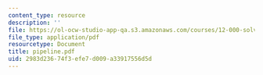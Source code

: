 ```yaml
---
content_type: resource
description: ''
file: https://ol-ocw-studio-app-qa.s3.amazonaws.com/courses/12-000-solving-complex-problems-fall-2003/2983d23674f3efe7d009a33917556d5d_pipeline.pdf
file_type: application/pdf
resourcetype: Document
title: pipeline.pdf
uid: 2983d236-74f3-efe7-d009-a33917556d5d
---
```

